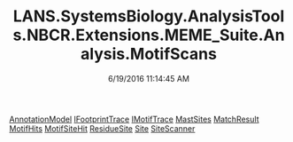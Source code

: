﻿---
title: LANS.SystemsBiology.AnalysisTools.NBCR.Extensions.MEME_Suite.Analysis.MotifScans
date: 6/19/2016 11:14:45 AM
---

[AnnotationModel](T-LANS.SystemsBiology.AnalysisTools.NBCR.Extensions.MEME_Suite.Analysis.MotifScans.AnnotationModel.html)
[IFootprintTrace](T-LANS.SystemsBiology.AnalysisTools.NBCR.Extensions.MEME_Suite.Analysis.MotifScans.IFootprintTrace.html)
[IMotifTrace](T-LANS.SystemsBiology.AnalysisTools.NBCR.Extensions.MEME_Suite.Analysis.MotifScans.IMotifTrace.html)
[MastSites](T-LANS.SystemsBiology.AnalysisTools.NBCR.Extensions.MEME_Suite.Analysis.MotifScans.MastSites.html)
[MatchResult](T-LANS.SystemsBiology.AnalysisTools.NBCR.Extensions.MEME_Suite.Analysis.MotifScans.MatchResult.html)
[MotifHits](T-LANS.SystemsBiology.AnalysisTools.NBCR.Extensions.MEME_Suite.Analysis.MotifScans.MotifHits.html)
[MotifSiteHit](T-LANS.SystemsBiology.AnalysisTools.NBCR.Extensions.MEME_Suite.Analysis.MotifScans.MotifSiteHit.html)
[ResidueSite](T-LANS.SystemsBiology.AnalysisTools.NBCR.Extensions.MEME_Suite.Analysis.MotifScans.ResidueSite.html)
[Site](T-LANS.SystemsBiology.AnalysisTools.NBCR.Extensions.MEME_Suite.Analysis.MotifScans.Site.html)
[SiteScanner](T-LANS.SystemsBiology.AnalysisTools.NBCR.Extensions.MEME_Suite.Analysis.MotifScans.SiteScanner.html)

